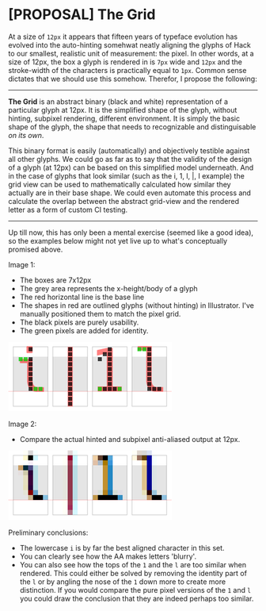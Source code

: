 # [PROPOSAL] The Grid

At a size of `12px` it appears that fifteen years of typeface evolution has evolved into the auto-hinting somehwat neatly aligning the glyphs of Hack to our smallest, realistic unit of measurement: the pixel. In other words, at a size of 12px, the box a glyph is rendered in is `7px` wide and `12px` and the stroke-width of the characters is practically equal to `1px`. Common sense dictates that we should use this somehow. Therefor, I propose the following:

---

**The Grid** is an abstract binary (black and white) representation of a particular glyph at 12px. It is the simplified shape of the glyph, without hinting, subpixel rendering, different environment. It is simply the basic shape of the glyph, the shape that needs to recognizable and distinguisable _on its own_.

This binary format is easily (automatically) and objectively testible against all other glyphs. We could go as far as to say that the validity of the design of a glyph (at 12px) can be based on this simplified model underneath. And in the case of glyphs that look similar (such as the i, 1, l, |, I example) the grid view can be used to mathematically calculated how similar they actually are in their base shape. We could even automate this process and calculate the overlap between the abstract grid-view and the rendered letter as a form of custom CI testing.

---

Up till now, this has only been a mental exercise (seemed like a good idea), so the examples below might not yet live up to what's conceptually promised above.

Image 1:
- The boxes are 7x12px
- The grey area represents the x-height/body of a glyph
- The red horizontal line is the base line
- The shapes in red are outlined glyphs (without hinting) in Illustrator. I've manually positioned them to match the pixel grid.
- The black pixels are purely usability.
- The green pixels are added for identity.

![](https://raw.githubusercontent.com/sf-playground/hack-usability/master/images/grid-example-1.png)

Image 2:
- Compare the actual hinted and subpixel anti-aliased output at 12px.

![](https://raw.githubusercontent.com/sf-playground/hack-usability/master/images/grid-example-2.png)

Preliminary conclusions:
- The lowercase `i` is by far the best aligned character in this set.
- You can clearly see how the AA makes letters 'blurry'.
- You can also see how the tops of the `1` and the `l` are too similar when rendered. This could either be solved by removing the identity part of the `l` or by angling the nose of the `1` down more to create more distinction. If you would compare the pure pixel versions of the `1` and `l` you could draw the conclusion that they are indeed perhaps too similar.
